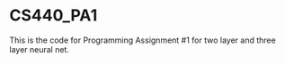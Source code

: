 # CS440_PA1
This is the code for Programming Assignment #1 for two layer and three layer neural net.